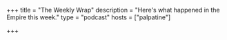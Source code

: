 +++
title = "The Weekly Wrap"
description = "Here's what happened in the Empire this week."
type = "podcast"
hosts = ["palpatine"]

+++

